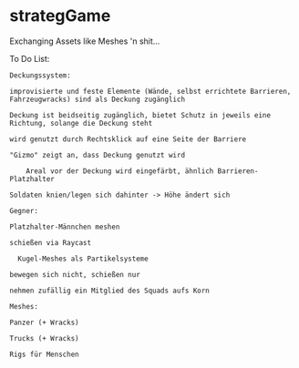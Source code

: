 # strategGame
Exchanging Assets like Meshes 'n shit...

To Do List:

	Deckungssystem: 
  
    improvisierte und feste Elemente (Wände, selbst errichtete Barrieren, Fahrzeugwracks) sind als Deckung zugänglich
    
    Deckung ist beidseitig zugänglich, bietet Schutz in jeweils eine Richtung, solange die Deckung steht
    
    wird genutzt durch Rechtsklick auf eine Seite der Barriere 
    
    "Gizmo" zeigt an, dass Deckung genutzt wird
    
        Areal vor der Deckung wird eingefärbt, ähnlich Barrieren-Platzhalter
        
    Soldaten knien/legen sich dahinter -> Höhe ändert sich
    
	Gegner:
	
    Platzhalter-Männchen meshen
    
    schießen via Raycast
    
      Kugel-Meshes als Partikelsysteme
      
    bewegen sich nicht, schießen nur
    
    nehmen zufällig ein Mitglied des Squads aufs Korn
    
	Meshes: 
  
    Panzer (+ Wracks)
    
    Trucks (+ Wracks)
    
	Rigs für Menschen

